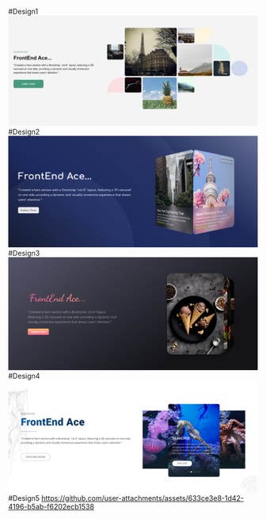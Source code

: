 #Design1
<img src="./readmeImage/design1.png" alt="">
#Design2
<img src="./readmeImage/design2.png" alt="">
#Design3
<img src="./readmeImage/design3.png" alt="">
#Design4
<img src="./readmeImage/design4.png" alt="">
#Design5
https://github.com/user-attachments/assets/633ce3e8-1d42-4196-b5ab-f6202ecb1538
